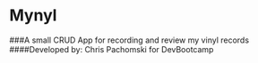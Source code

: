 
# Mynyl
###A small CRUD App for recording and review my vinyl records
####Developed by: Chris Pachomski for DevBootcamp

